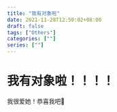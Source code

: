 ```yaml
---
title: "我有对象啦"
date: 2021-11-28T12:50:02+08:00
draft: false
tags: ["Others"]
categories: [""]
series: [""]
---
```


# 我有对象啦！！！！

我很爱她！恭喜我吧🎉
